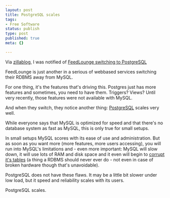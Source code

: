 ```yaml
---
layout: post
title: PostgreSQL scales
tags:
- Free Software
status: publish
type: post
published: true
meta: {}

---
```

<p>Via <a href="http://people.planetpostgresql.org/xzilla/index.php?/archives/111-Thoughts-on-FeedLounge-Switching-to-PostgreSQL.html">zillablog</a>, I was notified of <a href="http://feedlounge.com/blog/2005/11/20/switched-to-postgresql/">FeedLounge switching to PostgreSQL</a></p>
<p>FeedLounge is just another in a serious of webbased services switching their RDBMS away from MySQL.</p>
<p>For one thing, it's the features that's driving this. Postgres just has more features and sometimes, you need to have them. Triggers? Views? Until very recently, those features were not available with MySQL.</p>
<p>And when they switch, they notice another thing: <a href="http://www.postgresql.org">PostgreSQL</a> scales very well.</p>
<p>While everyone says that MySQL is optimized for speed and that there's no database system as fast as MySQL, this is only true for small setups.</p>
<p>In small setups MySQL scores with its ease of use and administration. But as soon as you want more (more features, more users accessing), you will run into MySQL's limitations and - even more important: MySQL will slow down, it will use lots of RAM and disk space and it even will begin to <a href="http://www.google.com/search?hl=en&q=myi+error">corrupt it's tables</a> (a thing a RDBMS should never ever do - not even in case of broken hardware though that's unavoidable).</p>
<p>PostgreSQL does not have these flaws. It may be a little bit slower under low load, but it speed and reliability scales with its users.</p>
<p>PostgreSQL scales.</p>
